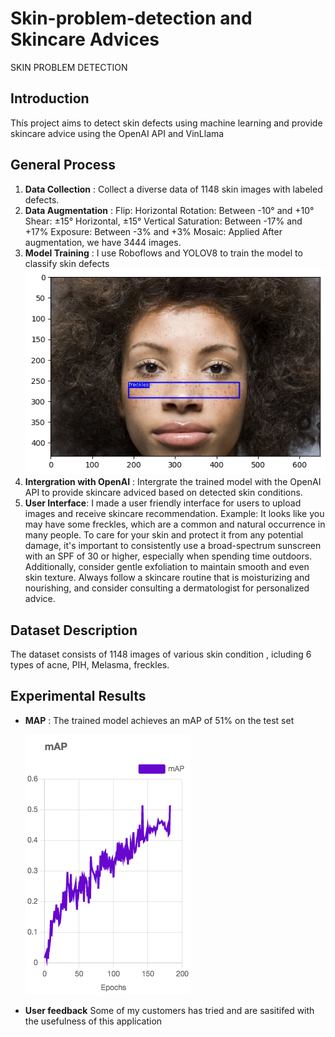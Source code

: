 # Skin-problem-detection and Skincare Advices
SKIN PROBLEM DETECTION
## Introduction
Thís project aims to detect skin defects using machine learning and provide skincare advice using the OpenAI API and VinLlama
## General Process
1. **Data Collection** : Collect a diverse data of 1148 skin images with labeled defects.
2. **Data Augmentation** :
Flip: Horizontal
Rotation: Between -10° and +10°
Shear: ±15° Horizontal, ±15° Vertical
Saturation: Between -17% and +17%
Exposure: Between -3% and +3%
Mosaic: Applied
After augmentation, we have 3444 images.
3. **Model Training** :
I use Roboflows and YOLOV8 to train the model to classify skin defects
![Freckles](frecklesresult.png)
5. **Intergration with OpenAI** : Intergrate the trained model with the OpenAI API to provide skincare adviced based on detected skin conditions.
6. **User Interface**: I made a user friendly interface for users to upload images and receive skincare recommendation.
   Example: It looks like you may have some freckles, which are a common and natural occurrence in many people. To care for your skin and protect it from any potential damage, it's important to consistently use a broad-spectrum sunscreen with an SPF of 30 or higher, especially when spending time outdoors. Additionally, consider gentle exfoliation to maintain smooth and even skin texture. Always follow a skincare routine that is moisturizing and nourishing, and consider consulting a dermatologist for personalized advice.

## Dataset Description 
The dataset consists of 1148 images of various skin condition , icluding 6 types of acne, PIH, Melasma, freckles.
## Experimental Results
- **MAP** : The trained model achieves an mAP of 51% on the test set

  ![map](map.png)
- **User feedback** Some of my customers has tried and are sasitifed with the usefulness of this application 
